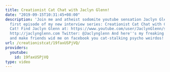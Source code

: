 ```yaml
---
title: Creationist Cat Chat with Jaclyn Glenn!
date: "2019-09-15T10:31:45+08:00"
description: 'Join me and atheist sodomite youtube sensation Jaclyn Glenn for da very
  first episode of my new interview series: Creationist Cat Chat with Creationist
  Cat! Find Jaclyn Glenn at: https://www.youtube.com/user/JaclynGlenn/search?query=dawkins
  http://jaclynglenn.com Twitter: @Jaclynglenn And here''s my freaking info: http://twitter.com/#!/creationistcat
  and make friends wid me on facebook you cat-stalking psycho weirdos!!! https://www.facebook.com/creationist.cat'
url: /creationistcat/19faxUSPjVQ/
providers:
  youtube:
    id: 19faxUSPjVQ
type: video
---
```

